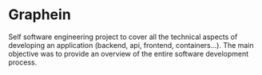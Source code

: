 # Graphein
Self software engineering project to cover all the technical aspects of developing an application (backend, api, frontend, containers...). The main objective was to provide an overview of the entire software development process.
